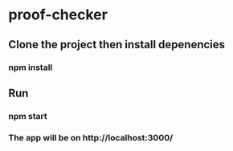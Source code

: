 # proof-checker

## Clone the project then install depenencies
### npm install
## Run 
### npm start
### The app will be on http://localhost:3000/
